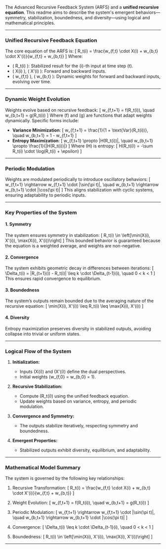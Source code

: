 The Advanced Recursive Feedback System (ARFS) and a **unified recursive equation**. This readme aims to describe the system's emergent behaviors—symmetry, stabilization, boundedness, and diversity—using logical and mathematical principles.

---

### **Unified Recursive Feedback Equation**

The core equation of the ARFS is:
\[
R_t(i) = \frac{w_{f,t} \cdot X(i) + w_{b,t} \cdot X'(i)}{w_{f,t} + w_{b,t}}
\]
Where:
- \( R_t(i) \): Stabilized result for the \(i\)-th input at time step \(t\).
- \( X(i) \), \( X'(i) \): Forward and backward inputs.
- \( w_{f,t} \), \( w_{b,t} \): Dynamic weights for forward and backward inputs, evolving over time.

---

### **Dynamic Weight Evolution**
Weights evolve based on recursive feedback:
\[
w_{f,t+1} = f(R_t(i)), \quad w_{b,t+1} = g(R_t(i))
\]
Where \(f\) and \(g\) are functions that adapt weights dynamically. Specific forms include:
- **Variance Minimization**:
  \[
  w_{f,t+1} = \frac{1}{1 + \text{Var}(R_t(i))}, \quad w_{b,t+1} = 1 - w_{f,t+1}
  \]
- **Entropy Maximization**:
  \[
  w_{f,t+1} \propto |H(R_t(i))|, \quad w_{b,t+1} \propto \frac{1}{|H(R_t(i))|}
  \]
  Where \(H\) is entropy:
  \[
  H(R_t(i)) = -\sum R_t(i) \cdot \log(R_t(i) + \epsilon)
  \]

---

### **Periodic Modulation**
Weights are modulated periodically to introduce oscillatory behaviors:
\[
w_{f,t+1} \rightarrow w_{f,t+1} \cdot |\sin(\pi t)|, \quad w_{b,t+1} \rightarrow w_{b,t+1} \cdot |\cos(\pi t)|
\]
This aligns stabilization with cyclic systems, ensuring adaptability to periodic inputs.

---

### **Key Properties of the System**

#### **1. Symmetry**
The system ensures symmetry in stabilization:
\[
R_t(i) \in \left[\min(X(i), X'(i)), \max(X(i), X'(i))\right]
\]
This bounded behavior is guaranteed because the equation is a weighted average, and weights are non-negative.

#### **2. Convergence**
The system exhibits geometric decay in differences between iterations:
\[
\Delta_t(i) = |R_{t+1}(i) - R_t(i)| \leq k \cdot \Delta_{t-1}(i), \quad 0 < k < 1
\]
This ensures rapid convergence to equilibrium.

#### **3. Boundedness**
The system’s outputs remain bounded due to the averaging nature of the recursive equation:
\[
\min(X(i), X'(i)) \leq R_t(i) \leq \max(X(i), X'(i))
\]

#### **4. Diversity**
Entropy maximization preserves diversity in stabilized outputs, avoiding collapse into trivial or uniform states.

---

### **Logical Flow of the System**

1. **Initialization:**
   - Inputs \(X(i)\) and \(X'(i)\) define the dual perspectives.
   - Initial weights \(w_{f,0} = w_{b,0} = 1\).

2. **Recursive Stabilization:**
   - Compute \(R_t(i)\) using the unified feedback equation.
   - Update weights based on variance, entropy, and periodic modulation.

3. **Convergence and Symmetry:**
   - The outputs stabilize iteratively, respecting symmetry and boundedness.

4. **Emergent Properties:**
   - Stabilized outputs exhibit diversity, equilibrium, and adaptability.

---

### **Mathematical Model Summary**

The system is governed by the following key relationships:
1. Recursive Transformation:
   \[
   R_t(i) = \frac{w_{f,t} \cdot X(i) + w_{b,t} \cdot X'(i)}{w_{f,t} + w_{b,t}}
   \]

2. Weight Evolution:
   \[
   w_{f,t+1} = f(R_t(i)), \quad w_{b,t+1} = g(R_t(i))
   \]

3. Periodic Modulation:
   \[
   w_{f,t+1} \rightarrow w_{f,t+1} \cdot |\sin(\pi t)|, \quad w_{b,t+1} \rightarrow w_{b,t+1} \cdot |\cos(\pi t)|
   \]

4. Convergence:
   \[
   \Delta_t(i) \leq k \cdot \Delta_{t-1}(i), \quad 0 < k < 1
   \]

5. Boundedness:
   \[
   R_t(i) \in \left[\min(X(i), X'(i)), \max(X(i), X'(i))\right]
   \]

---



